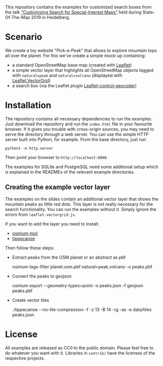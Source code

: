 This repository contains the examples for customized search boxes from the talk
["Customizing Search for Special-Interest Maps"](https://2019.stateofthemap.org/sessions/PJE8GK/)
held during State-Of-The-Map 2019 in Heidelberg.

# Scenario #

We create a toy website "Pick-a-Peak" that allows to explore mountain tops all
over the planet. For this we've create a simple mock-up containing:

* a standard OpenStreetMap base map (created with [Leaflet](https://leafletjs.com/))
* a simple vector layer that highlights all OpenStreetMap objects tagged
  with `natural=peak` and `natural=volcano` (displayed with [Leaflet.VectorGrid](https://github.com/Leaflet/Leaflet.VectorGrid))
* a search box (via the Leaflet plugin [Leaflet-control-geocoder](https://github.com/perliedman/leaflet-control-geocoder))

# Installation #

The repository contains all necessary dependencies to run the examples. Just
download the repository and run the `index.html` file in your favourite browser.
If it gives you trouble with cross-origin sources, you may need to serve the
directory through a web server. You can use the simple HTTP server built into
Python, for example. From the base directory, just run:

```
python3 -m http.server
```

Then point your browser to `http://localhost:8000`.

The examples for SQLite and PostgreSQL need some additional setup which is
explained in the READMEs of the relevant example directories.

## Creating the example vector layer ##

The examples on the slides contain an additional vector layer that shows the
mountain peaks as little red dots. This layer is not really necessary for the
search functionality. You can run the examples without it. Simply ignore the
errors from `leaflet.vectorgrid.js`.

If you want to add the layer you need to install:

* [osmium-tool](https://github.com/osmcode/osmium-tool)
* [tippecanoe](https://github.com/mapbox/tippecanoe)

Then follow these steps:

* Extract peaks from the OSM planet or an abstract as pbf

   osimum tags-filter planet.osm.pbf natural=peak,volcano -o peaks.pbf

* Convert the peaks to geojson

   osmium export --geometry-types=point -o peaks.json -f geojson peaks.pbf

* Create vector tiles

   ./tippecanoe --no-tile-compression -f -z 13 -B 14 -rg -as -e data/tiles peaks.json

# License #

All examples are released as CC0 to the public domain. Please feel free to do
whatever you want with it. Libraries in `contrib/` have the licenses of the
respective projects.
